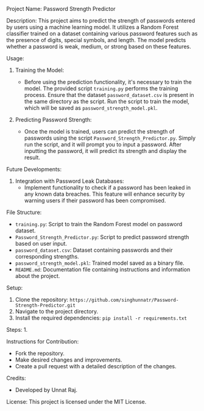Project Name: Password Strength Predictor

Description:
This project aims to predict the strength of passwords entered by users using a machine learning model. It utilizes a Random Forest classifier trained on a dataset containing various password features such as the presence of digits, special symbols, and length. The model predicts whether a password is weak, medium, or strong based on these features.

Usage:
1. Training the Model:
   - Before using the prediction functionality, it's necessary to train the model. The provided script `training.py` performs the training process. Ensure that the dataset `password_dataset.csv` is present in the same directory as the script. Run the script to train the model, which will be saved as `password_strength_model.pkl`.

2. Predicting Password Strength:
   - Once the model is trained, users can predict the strength of passwords using the script `Password_Strength_Predictor.py`. Simply run the script, and it will prompt you to input a password. After inputting the password, it will predict its strength and display the result.

Future Developments:
1. Integration with Password Leak Databases:
   - Implement functionality to check if a password has been leaked in any known data breaches. This feature will enhance security by warning users if their password has been compromised.

File Structure:
- `training.py`: Script to train the Random Forest model on password dataset.
- `Password_Strength_Predictor.py`: Script to predict password strength based on user input.
- `password_dataset.csv`: Dataset containing passwords and their corresponding strengths.
- `password_strength_model.pkl`: Trained model saved as a binary file.
- `README.md`: Documentation file containing instructions and information about the project.

Setup:
1. Clone the repository: `https://github.com/singhunnatr/Password-Strength-Predictor.git`
2. Navigate to the project directory.
3. Install the required dependencies: `pip install -r requirements.txt`

Steps:
1. 

Instructions for Contribution:
- Fork the repository.
- Make desired changes and improvements.
- Create a pull request with a detailed description of the changes.

Credits:
- Developed by Unnat Raj.

License:
This project is licensed under the MIT License.
